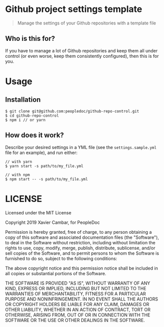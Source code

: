 # Github project settings template

> Manage the settings of your Github repositories with a template file

## Who is this for?

If you have to manage a lot of Github repositories and keep them all under control
(or even worse, keep them consistently configured), then this is for you.

# Usage

## Installation

```
$ git clone git@github.com:peopledoc/github-repo-control.git
$ cd github-repo-control
$ npm i // or yarn
```

## How does it work?

Describe your desired settings in a YML file (see the `settings.sample.yml` file for an example),
and run either:

```
// with yarn
$ yarn start -s path/to/my_file.yml

// with npm
$ npm start -- -s path/to/my_file.yml
```

# LICENSE

Licensed under the MIT License

Copyright 2019 Xavier Cambar, for PeopleDoc

Permission is hereby granted, free of charge, to any person obtaining a copy of this software and associated documentation files (the "Software"), to deal in the Software without restriction, including without limitation the rights to use, copy, modify, merge, publish, distribute, sublicense, and/or sell copies of the Software, and to permit persons to whom the Software is furnished to do so, subject to the following conditions:

The above copyright notice and this permission notice shall be included in all copies or substantial portions of the Software.

THE SOFTWARE IS PROVIDED "AS IS", WITHOUT WARRANTY OF ANY KIND, EXPRESS OR IMPLIED, INCLUDING BUT NOT LIMITED TO THE WARRANTIES OF MERCHANTABILITY, FITNESS FOR A PARTICULAR PURPOSE AND NONINFRINGEMENT. IN NO EVENT SHALL THE AUTHORS OR COPYRIGHT HOLDERS BE LIABLE FOR ANY CLAIM, DAMAGES OR OTHER LIABILITY, WHETHER IN AN ACTION OF CONTRACT, TORT OR OTHERWISE, ARISING FROM, OUT OF OR IN CONNECTION WITH THE SOFTWARE OR THE USE OR OTHER DEALINGS IN THE SOFTWARE.
